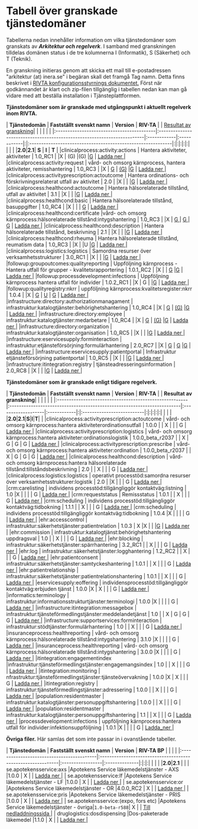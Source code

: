 # Tabell över granskade tjänstedomäner #

Tabellerna nedan innehåller information om vilka tjänstedomäner som granskats av **_Arkitektur och regelverk_**.
I samband med granskningen tilldelas domänen status i de tre kolumnerna I (Informatik), S (Säkerhet) och T (Teknik).


En granskning initieras genom att skicka ett mail till e-postadressen "arkitektur (at) inera.se" i begäran skall det framgå Tag namn. Detta finns beskrivet i [RIVTA konfigurationsstyrnings dokumentet.](http://rivta.se/documents/ARK_0007)
Först när godkännandet är klart och zip-filen tillgänglig i tabellen nedan kan man gå vidare med att beställa installation i Tjänsteplattformen.


**Tjänstedomäner som är granskade med utgångspunkt i aktuellt regelverk inom RIVTA.**

| **Tjänstedomän**                        | **Fastställt svenskt namn**                                            | **Version** | **RIV-TA**  | | [Resultat av granskning](http://rivta.se/documents/ARK_0011)| | | | | |
|:------------------------------------------|:------------------------------------------------------------------------|:------------|:------------|:|:------------------------------------------------------------|:|:|:|:|:|
|                                       |                                                          |           |**2.0**|**2.1**| **S** | **I** | **T**   |
|clinicalprocess:activity:actions       | Hantera aktiviteter, aktiviteter                         | 1.0\_RC1   |     |X    | (G)    |(G)  |[G](http://rivta.se/downloads/qualitychecks/AL-T%20Granskning%20av%20clinicalprocess_activity_actions_1.0_RC1_PA_1.docx)  | [Ladda ner ](http://rivta.se/downloads/ServiceContracts_clinicalprocess_activity_actions_1.0_RC1.zip) |
|clinicalprocess:activity:request       | vård- och omsorg kärnprocess, hantera aktiviteter, remisshantering                         | 1.0\_RC3   |     |X    |  [G](http://rivta.se/downloads/qualitychecks/VIS_granskningsmall_TKB_clinicalprocess_activity_request_1.0%20RC2%2B3_2014_11_20.docx)   | [(G)](http://rivta.se/downloads/qualitychecks/VIS_granskningsmall_TKB_clinicalprocess_activity_request_1.0%20RC2%2B3_2014_11_20.docx)   |[G](http://rivta.se/downloads/qualitychecks/AL-T%20Granskning%20av%20clinicalprocess_activity_request_1.0_RC3.docx)  | [Ladda ner ](http://rivta.se/downloads/ServiceContracts_clinicalprocess_activity_request_1.0_RC3.zip) |
|clinicalprocess:activityprescription:actoutcome     | Hantera ordinations- och förskrivningsrelaterat utfall av aktivitet  | 2.0   |     |X   |    |  |[G](http://rivta.se/downloads/qualitychecks/AL-T%20Granskning%20av%20clinicalprocess_activityprescription_actoutcome_2.0.docx)  | [Ladda ner ](http://rivta.se/downloads/ServiceContracts_clinicalprocess_activityprescription_actoutcome_2.0.zip) |
|clinicalprocess:healthcond:actoutcome  | Hantera hälsorelaterade tillstånd, utfall av aktivitet | 3.1   |     |X    |     |   |[G](http://rivta.se/downloads/qualitychecks/AL-T%20Granskning%20av%20clinicalprocess_healthcond_actoutcome_3.1.docx)  | [Ladda ner ](http://rivta.se/downloads/ServiceContracts_clinicalprocess_healthcond_actoutcome_3.1.zip) |
|clinicalprocess:healthcond:basic       | Hantera hälsorelaterade tillstånd, basuppgifter          | 1.0\_RC4   |     |X    |    |  | [G](http://rivta.se/downloads/qualitychecks/AL-T%20Granskning%20av%20clinicalprocess_healthcond_basic_1.0_RC4.docx)  | [Ladda ner ](http://rivta.se/downloads/ServiceContracts_clinicalprocess_healthcond_basic_1.0_RC4.zip) |
|clinicalprocess:healthcond:certificate |vård- och omsorg kärnprocess:hälsorelaterade tillstånd:intygshantering | 1.0\_RC3   |     |X    | [G ](http://rivta.se/downloads/qualitychecks/VIS_granskning_clinicalprocess_healthcond_certificate_1.0RC3.docx)   |  [G ](http://rivta.se/downloads/qualitychecks/VIS_granskning_clinicalprocess_healthcond_certificate_1.0RC3.docx) | [G](http://rivta.se/downloads/qualitychecks/AL-T%20Granskning%20av%20clinicalprocess_healthcond_certificate_1.0_RC3.docx)  | [Ladda ner ](http://rivta.se/downloads/ServiceContracts_clinicalprocess_healthcond_certificate_1.0_RC3.zip) |
|clinicalprocess:healthcond:description | Hantera hälsorelaterade tillstånd, beskrivning | 2.1   |     |X    |   |  |[G](http://rivta.se/downloads/qualitychecks/AL-T%20Granskning%20av%20clinicalprocess_healthcond_description_2.1.docx)  | [Ladda ner ](http://rivta.se/downloads/ServiceContracts_clinicalprocess_healthcond_description_2.1.zip) |
|clinicalprocess:healthcond:rheuma      | Hantera hälsorelaterade tillstånd, reumatism data        | 1.0\_RC3   |     |X    |     |U    |[G](http://rivta.se/downloads/qualitychecks/AL-T%20Granskning%20av%20clinicalprocess_healthcond_rheuma1.0_RC3%20PA_1.docx)  | [Ladda ner ](http://rivta.se/downloads/ServiceContracts_clinicalprocess_healthcond_rheuma_1.0_RC3.zip) |
|clinicalprocess:logistics:logistics    | Samordna resurser över verksamhetsstrukturer             | 3.0\_RC1   |     |X    |     |    |[G](http://rivta.se/downloads/qualitychecks/AL-T%20Granskning%20av%20clinicalprocess_logistics_logistics3.0_RC1.docx)  | [Ladda ner ](http://rivta.se/downloads/ServiceContracts_clinicalprocess_logistics_logistics_3.0_RC1.zip) |
|followup:groupoutcomes:qualityreporting    | Uppföljning kärnprocess - Hantera utfall för grupper - kvalitetsrapportering   | 1.0.1\_RC2   |     |X    |    | [G](http://rivta.se/downloads/qualitychecks/VIS_granskningsmall_uppfoljning%20karnprocess_hantera%20utfall%20for%20grupper_%20kvalitetsrapportering.docx)   |[G](http://rivta.se/downloads/qualitychecks/AL-T%20Granskning%20av%20followup_groupoutcomes_qualityreporting_1.0.1_RC2.docx)  | [Ladda ner ](http://rivta.se/downloads/ServiceContracts_followup_groupoutcomes_qualityreporting_1.0.1_RC2.zip) |
|followup:processdevelopment:infections    | Uppföljning kärnprocess hantera utfall för individer        | 1.0.2\_RC1   |     |X    |  G   |    |[G](http://rivta.se/downloads/qualitychecks/AL-T%20Granskning%20av%20followup_processdevelopment_infections_1.02_RC1_PA_1.docx)  | [Ladda ner ](http://rivta.se/downloads/ServiceContracts_followup_processdevelopment_infections_1.0.2_RC1.zip) |
|followup:qualityregistry:nkrr  | uppföljning kärnprocess:kvalitetsregister:nkrr | 1.0.4   |     |X    | [G](http://rivta.se/downloads/qualitychecks/VIS_granskningsmall_inera_NKRR_1_0_4.docx) | [U](http://rivta.se/downloads/qualitychecks/VIS_granskningsmall_inera_NKRR_1_0_4.docx) | [G](http://rivta.se/downloads/qualitychecks/AL-T%20Granskning%20av%20followup_qualityregistry_NKRR_1.0.4.docx)  | [Ladda ner ](http://rivta.se/downloads/ServiceContracts_followup_qualityregistry_nkrr_1.0.4.zip) |
|infrastructure:directory:authorizationmanagament    | infrastruktur:katalogtjänster:behörighetshantering            | 1.0\_RC4   |     |X    |   [G](http://rivta.se/downloads/qualitychecks/VIS_granskning_infrastructure_direktory_authorizationmanagement%201.0%20RC4.docx)    | [(G)](http://rivta.se/downloads/qualitychecks/VIS_granskning_infrastructure_direktory_authorizationmanagement%201.0%20RC4.docx)   |[G](http://rivta.se/downloads/qualitychecks/AL-T%20Granskning%20av%20infrastructure_directory_authorizationmanagement_1.0_RC4.docx)  | [Ladda ner ](http://rivta.se/downloads/ServiceContracts_infrastructure_directory_authorizationmanagement_1.0_RC4.zip) |
|infrastructure:directory:employee    | infrastruktur:katalogtjänster:medarbetare             | 1.0\_RC4  |     |X    |  [G](http://rivta.se/downloads/qualitychecks/VIS_granskningsmll_inera_employee.docx)  |  [(G)](http://rivta.se/downloads/qualitychecks/VIS_granskningsmll_inera_employee.docx)   |[G](http://rivta.se/downloads/qualitychecks/AL-T%20Granskning%20av%20infrastructure_directory_employee_1.0_RC4.docx)  | [Ladda ner ](http://rivta.se/downloads/ServiceContracts_infrastructure_directory_employee_1.0_RC4.zip) |
|infrastructure:directory:organization    |  infrastruktur:katalogtjänster:organisation            | 1.0\_RC5   |     |X    |   |    |[G](http://rivta.se/downloads/qualitychecks/AL-T%20Granskning%20av%20infrastructure_directory_organization_1.0_RC5.docx)  | [Ladda ner ](http://rivta.se/downloads/ServiceContracts_infrastructure_directory_organization_1.0_RC5.zip) |
|infrastructure:eservicesupply:forminteraction    | infrastruktur:etjänsteförsörjning:formulärhantering            | 2.0\_RC7   |     |X    | [G](http://rivta.se/downloads/qualitychecks/VIS_granskningsmall_formularhantering%20V2.0.0%20RC7.docx)  | [G](http://rivta.se/downloads/qualitychecks/VIS_granskningsmall_formularhantering%20V2.0.0%20RC7.docx)   |[G](http://rivta.se/downloads/qualitychecks/AL-T%20Granskning%20av%20infrastructure_eservicesupply_forminteraction_2.0_RC7.docx)  | [Ladda ner ](http://rivta.se/downloads/ServiceContracts_infrastructure_eservicesupply_forminteraction_2.0_RC7.zip) |
|infrastructure:eservicesupply:patientportal    | Infrastruktur etjänsteförsörjning patientportal             | 1.0\_RC5   |     |X    |    |    |[G](http://rivta.se/downloads/qualitychecks/AL-T%20Granskning%20av%20infrastructure_eservicesupply_patientportal_1.0_RC5_PA_1.docx)  | [Ladda ner ](http://rivta.se/downloads/ServiceContracts_infrastructure_eservicesupply_patientportal_1.0_RC5.zip) |
|infrastructure:itintegration:registry    | tjänsteadresseringsinformation             | 2.0\_RC8   |     |X    |     |    |[G](http://rivta.se/downloads/qualitychecks/AL-T%20Granskning%20av%20infrastructure_itintegration_registry_2.0.0_RC8_PA_1.docx)  | [Ladda ner ](http://rivta.se/downloads/ServiceContracts_infrastructure_itintegration_registry_2.0_RC8.zip) |


**Tjänstedomäner som är granskade enligt tidigare regelverk.**


| **Tjänstedomän**                                     | **Fastställt svenskt namn**                                            | **Version**        | **RIV-TA**  | | **Resultat av granskning**| | | | | |
|:-------------------------------------------------------|:------------------------------------------------------------------------|:-------------------|:------------|:|:--------------------------|:|:|:|:|:|
|                                                    |                                                          |                  |**2.0**|**2.1**|**S**|**I**|**T**|      |
|clinicalprocess:activityprescription:actoutcome     | vård- och omsorg kärnprocess:hantera aktiviteterordinationsutfall                | 1.0.0            |     | X   |   |   | G | [Ladda ner ](http://rivta.se/downloads/ServiceContracts_clinicalprocess_activityprescription_actoutcome_1.0.0.zip) |
|clinicalprocess:activityprescription:logistics      | vård- och omsorg kärnprocess:hantera aktiviteter:ordinationslogistik                 | 1.0.0\_beta\_r2037 |     | X   | G | G | G | [Ladda ner ](http://rivta.se/downloads/ServiceContracts_clinicalprocess_activityprescription_logistics_1.0.0-beta_r2037.zip) |
|clinicalprocess:activityprescription:prescribe      | vård- och omsorg kärnprocess:hantera aktiviteter:ordination                          | 1.0.0\_beta\_r2037 |     | X   | G | G | G | [Ladda ner ](http://rivta.se/downloads/ServiceContracts_clinicalprocess_activityprescription_prescribe_1.0.0-beta_r2037.zip) |
|clinicalprocess:healthcond:description              | vård- och omsorg kärnprocess:hantera hälsorelaterade tillstånd:tillståndsbeskrivning | 2.0              |     | X   |   |   | G | [Ladda ner ](http://rivta.se/downloads/ServiceContracts_clinicalprocess_healthcond_description_2.0.0.zip) |
|clinicalprocess:logistics:logistics                 | operativt processtöd:samordna resurser över verksamhetsstrukturer:logistik             | 2.0              |     |X    |   |   | G | [Ladda ner ](http://rivta.se/downloads/ServiceContracts_clinicalpocess_logistics_logistics_2.0.0.zip) |
|crm:carelisting                                     | individens processtöd:tillgängliggör kontaktväg:listning                                       | 1.0              |X    |     |   |   | G | [Ladda ner ](http://rivta.se/downloads/TD_CARELISTING_1_0_R.zip) |
|crm:requeststatus                                   | Remissstatus                                             | 1.0.1            |     | X   |   |   | G | [Ladda ner ](http://rivta.se/downloads/ServiceContracts_crm_requeststatus_1.0.1.zip) |
|crm:scheduling                                      | individens processtöd:tillgängliggör kontaktväg:tidbokning                                               | 1.1.1            |     | X   |   |   | G | [Ladda ner ](http://rivta.se/downloads/TD_SCHEDULING_1_1_1_R.zip) |
|crm:scheduling                                      | individens processtöd:tillgängliggör kontaktväg:tidbokning                                               | 1.0.4            |X    |     |   |   | G | [Ladda ner ](http://rivta.se/downloads/ServiceContracts_crm_scheduling_1.0.4.zip) |
|ehr:accesscontrol    | infrastruktur:säkerhetstjänster:patientrelation        | 1.0.3   |   X  |X    |    |    |[G](http://rivta.se/downloads/qualitychecks/AL-T%20Granskning%20av%20infrastructure_securityservice_patientrelationship_1.0.3_PA_1.docx)  | [Ladda ner ](http://rivta.se/downloads/ServiceContracts_ehr_accesscontrol_1.0.3.zip) |
|ehr:commission                                        | infrastruktur:katalogtjänst:behörighetshantering uppdragsval                 | 1.0              |     | X   |   |   | G | [Ladda ner ](http://rivta.se/downloads/ServiceContracts_ehr_commission_1_0.zip) |
|ehr:blocking                                        | infrastruktur:säkerhetstjänster:spärrhantering                       | 3.2\_RC1              |     | X   |   |   | G | [Ladda ner ](http://rivta.se/downloads/ServiceContracts_ehr_blocking_3.2_RC1.zip) |
|ehr:log                                            | infrastruktur:säkerhetstjänster:logghantering                      | 1.2\_RC2          |     | X   |   |   | G | [Ladda ner ](http://rivta.se/downloads/ServiceContracts_ehr_log_1.2_RC2.zip) |
|ehr:patientconsent                                  | infrastruktur:säkerhetstjänster:samtyckeshantering                             | 1.0.1              |     | X   |   |   | G | [Ladda ner ](http://rivta.se/downloads/ServiceContracts_ehr_patientconsent_1_0_1.zip) |
|ehr:patientrelationship                             | infrastruktur:säkerhetstjänster:patientrelationshantering                      | 1.0.1              |     | X   |   |   | G | [Ladda ner ](http://rivta.se/downloads/ServiceContracts_ehr_patientrelationship_1.0.1.zip) |
|eservicesupply:eoffering                            | individensprocesstöd:tillgängliggör kontaktväg:erbjuden tjänst                                         | 1.0.0            |X    | X   |   |   | G | [Ladda ner ](http://rivta.se/downloads/eservicesupply_eoffering_1.0.zip) |
|informatics:terminology                             | infrastruktur:informationsstrukturtjänster:terminologi                                        | 1.0.0            |X    |     |   |   | G | [Ladda ner ](http://rivta.se/downloads/ServiceContracts_informatics_terminology_1.0.0.zip) |
|infrastructure:itintegration:messagebox             | infrastruktur:tjänsteförmedlingstjänster:meddelandetjänst             | 1.0              |     | X   | G | G | G | [Ladda ner ](http://rivta.se/downloads/ServiceContracts_infrastructure_itintegration_messagebox_1.0.zip) |
|infrastructure:supportservices:forminteraction      | infrastruktur:stödtjänster:formulärhantering                                           | 1.0              |     | X   |   |   | G | [Ladda ner ](http://rivta.se/downloads/infrastructure_supportservices_forminteractions_1.0.zip) |
|insuranceprocess:healthreporting                    | vård- och omsorg kärnprocess:hälsorelaterade tillstånd:intygshantering                      | 3.1.0            |X    |     |   |   | G | [Ladda ner ](http://rivta.se/downloads/ServiceContracts_insuranceprocess_healthreporting_3.1.0.zip) |
|insuranceprocess:healthreporting                    | vård- och omsorg kärnprocess:hälsorelaterade tillstånd:intygshantering                     | 3.0.0            |X    |     |   |   | G | [Ladda ner ](http://rivta.se/downloads/Servicecontracts_insuranceprocess_healthreporting_3.0.0.zip) |
|itintegration:engagementindex                       |infrastruktur:tjänsteförmedlingstjänster:engagemangsindex                                         | 1.0              |     | X   |   |   | G | [Ladda ner ](http://rivta.se/downloads/ServiceContracts_itintegration_engagementindex_1.0.zip) |
|itintegration:monitoring                            | nfrastruktur:tjänsteförmedlingstjänster:tjänsteövervakning                                       | 1.0.0            |X    | X   |   |   | G | [Ladda ner ](http://rivta.se/downloads/ServiceContracts_itintegration_monitoring-1.0.0.zip) |
|itintegration:registry                              | infrastruktur:tjänsteförmedlingstjänster:adressering                                       | 1.0.0            |     | X   |   |   | G | [Ladda ner ](http://rivta.se/downloads/ServiceContracts_itintegration_registry_1.0.0.zip) |
|population:residentmaster                           | infrastruktur:katalogtjänster:personuppgiftshantering                                    | 1.0.0            |     | X   |   |   | G | [Ladda ner ](http://rivta.se/downloads/ServiceContracts_population_residentmaster_1.0.0.zip) |
|population:residentmaster                           | infrastruktur:katalogtjänster:personuppgiftshantering                                     | 1.1          |     | X   |   |   | G | [Ladda ner ](http://rivta.se/downloads/population_residentmaster_1.1.zip) |
|processdevelopment:infections                       | uppföljning kärnprocess:hantera utfall för individer:infektionsuppföljning                                      | 1.0.1            |X    |     |   |   | G | [Ladda\_ner ](http://rivta.se/downloads/ServiceContracts_processdevelopment_infections_1.0.1.zip) |

**Övriga filer.**
Här samlas det som inte passar in i ovanstående tabeller.

| **Tjänstedomän**                        | **Fastställt svenskt namn**                                | **Version**      | **RIV-TA BP** | | | |
|:------------------------------------------|:------------------------------------------------------------|:-----------------|:--------------|:|:|:|
|                                       |                                             |               |**2.0**|**2.1**   |   |
| se.apotekensservice:axs               |Apotekens Service läkemedelstjänster - AXS   |1.0.0          | X   |        | [Ladda ner ](http://rivta.se/downloads/ServiceContracts_se.apotekensservice_axs_1.0.0.zip) |
| se.apotekensservice:lf                |Apotekens Service läkemedelstjänster - LF    |1.0.0          | X   |        | [Ladda ner ](http://rivta.se/downloads/ServiceContracts_se.apotekensservice_lf_1.0.0.zip) |
| se.apotekensservice:or                |Apotekens Service läkemedelstjänster - OR    |4.0.0\_RC2      | X   |        | [Ladda ner ](http://rivta.se/downloads/ServiceContracts_se.apotekensservice_or_4.0-RC2.zip) |
| se.apotekensservice:pris              |Apotekens Service läkemedelstjänster - PRIS  |1.0.0          | X   |        | [Ladda ner ](http://rivta.se/downloads/ServiceContracts_se.apotekensservice_pris_1.0.0.zip) |
| se.apotekensservice:(expo, fors etc)  |Apotekens Service läkemedelstjänster - övriga|`1.0-beta-r588`| X   |        | [Till nedladdningssida ](http://code.google.com/p/rivta/downloads/list?can=2&q=td=se.apotekensservice) |
| druglogistics:dosdispensing           |Dos-paketerade läkemedel                     |1.1.0          | X   |        | [Ladda ner ](http://rivta.se/downloads/ServiceContracts_druglogistics_dosedispensing_1.1.0.zip) |